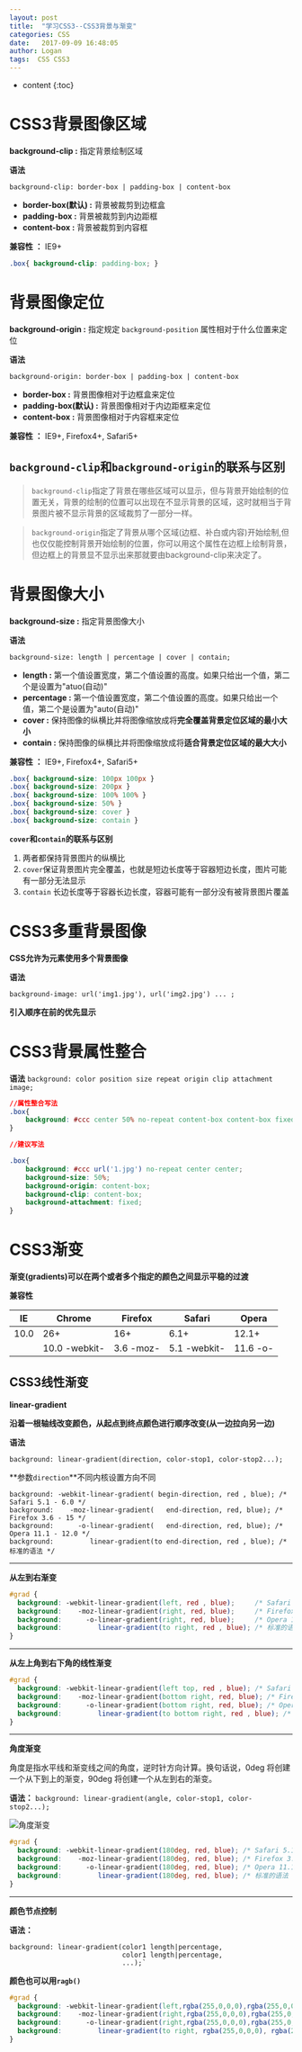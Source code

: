 ```yaml
---
layout: post
title:  "学习CSS3--CSS3背景与渐变"
categories: CSS
date:   2017-09-09 16:48:05
author: Logan
tags:  CSS CSS3
---
```


* content
{:toc}

# CSS3背景图像区域

**background-clip :** 指定背景绘制区域

**语法**

`background-clip: border-box | padding-box | content-box`

- **border-box(默认) :** 背景被裁剪到边框盒
- **padding-box :** 背景被裁剪到内边距框
- **content-box :** 背景被裁剪到内容框

**兼容性 ：** IE9+

```css
.box{ background-clip: padding-box; }
```




# 背景图像定位

**background-origin :** 指定规定 `background-position` 属性相对于什么位置来定位

**语法**

`background-origin: border-box | padding-box | content-box`

- **border-box :** 背景图像相对于边框盒来定位
- **padding-box(默认) :** 背景图像相对于内边距框来定位
- **content-box :** 背景图像相对于内容框来定位

**兼容性 ：** IE9+, Firefox4+, Safari5+

## `background-clip`和`background-origin`的联系与区别

>`background-clip`指定了背景在哪些区域可以显示，但与背景开始绘制的位置无关，背景的绘制的位置可以出现在不显示背景的区域，这时就相当于背景图片被不显示背景的区域裁剪了一部分一样。

>`background-origin`指定了背景从哪个区域(边框、补白或内容)开始绘制,但也仅仅能控制背景开始绘制的位置，你可以用这个属性在边框上绘制背景，但边框上的背景显不显示出来那就要由background-clip来决定了。

# 背景图像大小

**background-size :** 指定背景图像大小

**语法**

`background-size: length | percentage | cover | contain;`

- **length :** 第一个值设置宽度，第二个值设置的高度。如果只给出一个值，第二个是设置为"atuo(自动)"
- **percentage :** 第一个值设置宽度，第二个值设置的高度。如果只给出一个值，第二个是设置为"auto(自动)"
- **cover :** 保持图像的纵横比并将图像缩放成将**完全覆盖背景定位区域的最小大小**
- **contain :** 保持图像的纵横比并将图像缩放成将**适合背景定位区域的最大大小**

**兼容性 ：** IE9+, Firefox4+, Safari5+

```css
.box{ background-size: 100px 100px }
.box{ background-size: 200px }
.box{ background-size: 100% 100% }
.box{ background-size: 50% }
.box{ background-size: cover }
.box{ background-size: contain }
```

**`cover`和`contain`的联系与区别**

1. 两者都保持背景图片的纵横比
2. `cover`保证背景图片完全覆盖，也就是短边长度等于容器短边长度，图片可能有一部分无法显示
3. `contain` 长边长度等于容器长边长度，容器可能有一部分没有被背景图片覆盖

# CSS3多重背景图像

**CSS允许为元素使用多个背景图像**

**语法**

`background-image: url('img1.jpg'), url('img2.jpg') ... ;`

**引入顺序在前的优先显示**

# CSS3背景属性整合

**语法**
`background: color position size repeat origin clip attachment image;`

```css
//属性整合写法
.box{
	background: #ccc center 50% no-repeat content-box content-box fixed url('1.jpg');
}

//建议写法

.box{
	background: #ccc url('1.jpg') no-repeat center center;
	background-size: 50%;
	background-origin: content-box;
	background-clip: content-box;
	background-attachment: fixed;
}
```

# CSS3渐变

**渐变(gradients)可以在两个或者多个指定的颜色之间显示平稳的过渡**

**兼容性**

IE       |  Chrome         | Firefox     | Safari        | Opera
-------- |-----------------| ------------| ------------  | -----
10.0     |  26+            | 16+         | 6.1+          | 12.1+
         | 10.0 -webkit-   | 3.6 -moz-   | 5.1 -webkit-  | 11.6 -o-

## CSS3线性渐变

**linear-gradient**

**沿着一根轴线改变颜色，从起点到终点颜色进行顺序改变(从一边拉向另一边)**

**语法**

`background: linear-gradient(direction, color-stop1, color-stop2...);`

**参数`direction`**不同内核设置方向不同

	background: -webkit-linear-gradient( begin-direction, red , blue); /* Safari 5.1 - 6.0 */
	background:    -moz-linear-gradient(   end-direction, red, blue); /* Firefox 3.6 - 15 */
	background:      -o-linear-gradient(   end-direction, red, blue); /* Opera 11.1 - 12.0 */
	background:         linear-gradient(to end-direction, red , blue); /* 标准的语法 */

***

**从左到右渐变**

```css
#grad {
  background: -webkit-linear-gradient(left, red , blue);     /* Safari 5.1 - 6.0 */
  background:    -moz-linear-gradient(right, red, blue);     /* Firefox 3.6 - 15 */
  background:      -o-linear-gradient(right, red, blue);     /* Opera 11.1 - 12.0 */
  background:         linear-gradient(to right, red , blue); /* 标准的语法 */
}
```

***

**从左上角到右下角的线性渐变**

```css
#grad {
  background: -webkit-linear-gradient(left top, red , blue); /* Safari 5.1 - 6.0 */
  background:    -moz-linear-gradient(bottom right, red, blue); /* Firefox 3.6 - 15 */
  background:      -o-linear-gradient(bottom right, red, blue); /* Opera 11.1 - 12.0 */
  background:         linear-gradient(to bottom right, red , blue); /* 标准的语法 */
}
```

****

**角度渐变**

角度是指水平线和渐变线之间的角度，逆时针方向计算。换句话说，0deg 将创建一个从下到上的渐变，90deg 将创建一个从左到右的渐变。

**语法：** `background: linear-gradient(angle, color-stop1, color-stop2...);`


![角度渐变](https://raw.githubusercontent.com/logan70/logan70.github.io/master/images/2017-09-09/deg.jpg "角度渐变")

```css
#grad {
  background: -webkit-linear-gradient(180deg, red, blue); /* Safari 5.1 - 6.0 */
  background:    -moz-linear-gradient(180deg, red, blue); /* Firefox 3.6 - 15 */
  background:      -o-linear-gradient(180deg, red, blue); /* Opera 11.1 - 12.0 */
  background:         linear-gradient(180deg, red, blue); /* 标准的语法 */
}
```

***

**颜色节点控制**

**语法：** 

	background: linear-gradient(color1 length|percentage,
								color1 length|percentage,
								...);`

**颜色也可以用`ragb()`**

```css
#grad {
  background: -webkit-linear-gradient(left,rgba(255,0,0,0),rgba(255,0,0,1)); /* Safari 5.1 - 6 */
  background:    -moz-linear-gradient(right,rgba(255,0,0,0),rgba(255,0,0,1)); /* Firefox 3.6 - 15*/
  background:      -o-linear-gradient(right,rgba(255,0,0,0),rgba(255,0,0,1)); /* Opera 11.1 - 12*/
  background:         linear-gradient(to right, rgba(255,0,0,0), rgba(255,0,0,1)); /* 标准的语法 */
}
```
